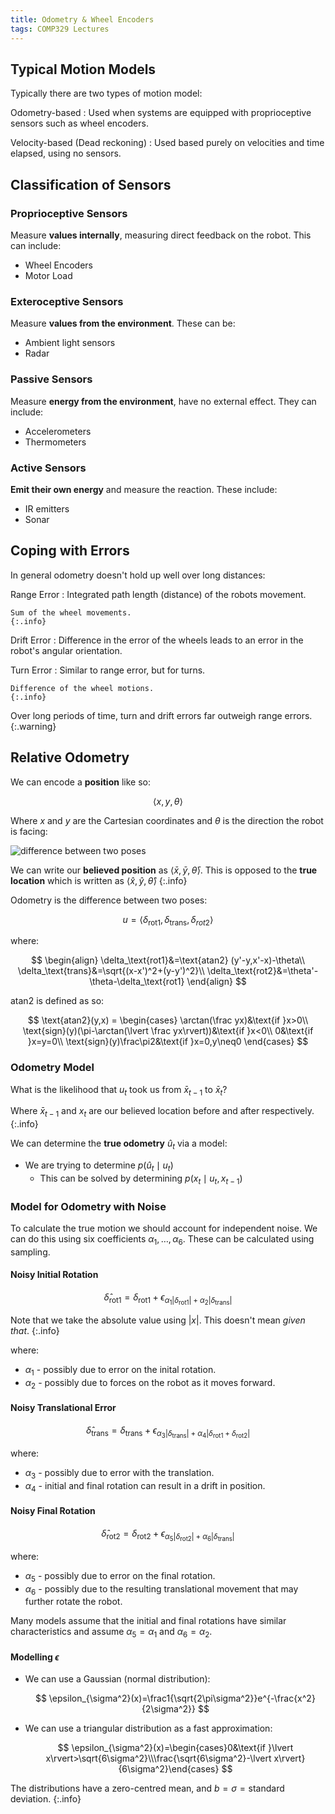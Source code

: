```yaml
---
title: Odometry & Wheel Encoders
tags: COMP329 Lectures
---
```


## Typical Motion Models
Typically there are two types of motion model:

Odometry-based
: Used when systems are equipped with proprioceptive sensors such as wheel encoders.

Velocity-based (Dead reckoning)
: Used based purely on velocities and time elapsed, using no sensors.

## Classification of Sensors
### Proprioceptive Sensors
Measure **values internally**, measuring direct feedback on the robot. This can include:

* Wheel Encoders
* Motor Load

### Exteroceptive Sensors
Measure **values from the environment**. These can be:

* Ambient light sensors
* Radar

### Passive Sensors
Measure **energy from the environment**, have no external effect. They can include:

* Accelerometers
* Thermometers

### Active Sensors
**Emit their own energy** and measure the reaction. These include:

* IR emitters
* Sonar

## Coping with Errors
In general odometry doesn't hold up well over long distances:

Range Error
: Integrated path length (distance) of the robots movement.
	
	Sum of the wheel movements.
	{:.info}

Drift Error
: Difference in the error of the wheels leads to an error in the robot's angular orientation.

Turn Error
: Similar to range error, but for turns.

	Difference of the wheel motions.
	{:.info}
	
Over long periods of time, turn and drift errors far outweigh range errors.
{:.warning}

## Relative Odometry
We can encode a **position** like so:

$$
\langle x,y,\theta\rangle
$$

Where $x$ and $y$ are the Cartesian coordinates and $\theta$ is the direction the robot is facing:

![difference between two poses]({{site.baseurl}}/assets/comp329/lectures/2022-10-12-1-1.png)

We can write our **believed position** as $\langle \bar x,\bar y,\bar\theta\rangle$. This is opposed to the **true location** which is written as $\langle \hat x,\hat y,\hat\theta\rangle$
{:.info}

Odometry is the difference between two poses:

$$
u=\langle\delta_\text{rot1},\delta_\text{trans},\delta_{rot2}\rangle
$$

where:

$$
\begin{align}
\delta_\text{rot1}&=\text{atan2} (y'-y,x'-x)-\theta\\
\delta_\text{trans}&=\sqrt{(x-x')^2+(y-y')^2}\\
\delta_\text{rot2}&=\theta'-\theta-\delta_\text{rot1}
\end{align}
$$

$\text{atan2}$ is defined as so:

$$
\text{atan2}(y,x) = \begin{cases}
\arctan(\frac yx)&\text{if }x>0\\
\text{sign}(y)(\pi-\arctan(\lvert \frac yx\rvert))&\text{if }x<0\\
0&\text{if }x=y=0\\
\text{sign}(y)\frac\pi2&\text{if }x=0,y\neq0
\end{cases}
$$

### Odometry Model
What is the likelihood that $u_t$ took us from $\bar x_{t-1}$ to $\bar x_t$?

Where $\bar x_{t-1}$ and $x_t$ are our believed location before and after respectively.
{:.info}

We can determine the **true odometry** $\hat u_t$ via a model:

* We are trying to determine $p(\hat u_t\mid u_t)$
	* This can be solved by determining $p(x_t\mid u_t,x_{t-1})$

### Model for Odometry with Noise
To calculate the true motion we should account for independent noise. We can do this using six coefficients $\alpha_1,\ldots,\alpha_6$. These can be calculated using sampling.

#### Noisy Initial Rotation

$$
\hat\delta_\text{rot1} = \delta_\text{rot1}+\epsilon_{\alpha_1\lvert\delta_\text{rot1}\rvert+\alpha_2\lvert\delta_\text{trans}\rvert}
$$

Note that we take the absolute value using $\lvert x\rvert$. This doesn't mean *given that*.
{:.info}

where:

* $\alpha_1$ - possibly due to error on the inital rotation.
* $\alpha_2$ - possibly due to forces on the robot as it moves forward.

#### Noisy Translational Error

$$
\hat\delta_\text{trans}=\delta_\text{trans}+\epsilon_{\alpha_3\lvert\delta_\text{trans}\rvert+\alpha_4\lvert\delta_\text{rot1}+\delta_\text{rot2}\rvert}
$$

where:

* $\alpha_3$ - possibly due to error with the translation.
* $\alpha_4$ - initial and final rotation can result in a drift in position.

#### Noisy Final Rotation

$$
\hat\delta_\text{rot2}=\delta_\text{rot2}+\epsilon_{\alpha_5\lvert\delta_\text{rot2}\rvert+\alpha_6\lvert\delta_\text{trans}\rvert}
$$

where:

* $\alpha_5$ - possibly due to error on the final rotation.
* $\alpha_6$ - possibly due to the resulting translational movement that may further rotate the robot.

Many models assume that the initial and final rotations have similar characteristics and assume $\alpha_5=\alpha_1$ and $\alpha_6=\alpha_2$.

#### Modelling $\epsilon$

* We can use a Gaussian (normal distribution):
	
	$$
	\epsilon_{\sigma^2}(x)=\frac1{\sqrt{2\pi\sigma^2}}e^{-\frac{x^2}{2\sigma^2}}
	$$
* We can use a triangular distribution as a fast approximation:
	
	$$
	\epsilon_{\sigma^2}(x)=\begin{cases}0&\text{if }\lvert x\rvert>\sqrt{6\sigma^2}\\\frac{\sqrt{6\sigma^2}-\lvert x\rvert}{6\sigma^2}\end{cases}
	$$
	
The distributions have a zero-centred mean, and $b=\sigma=\text{standard deviation}$.
{:.info}